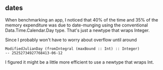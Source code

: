 dates
-----

When benchmarking an app, I noticed that 40% of the time and 35% of the memory
expenditure was due to date-munging using the conventional 
Data.Time.Calendar.Day type.  That's just a newtype that wraps Integer.

Since I probably won't have to worry about overflow until around

    ModifiedJulianDay (fromIntegral (maxBound :: Int) :: Integer)
    -- 25252734927768413-06-12

I figured it might be a little more efficient to use a newtype that wraps Int.

